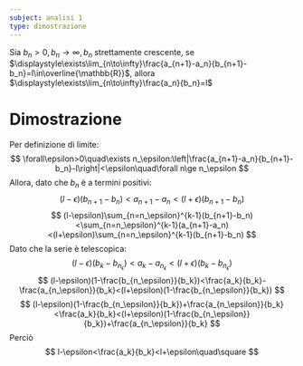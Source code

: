 ```yaml
---
subject: analisi 1
type: dimostrazione
---
```

Sia $b_n>0,b_n\to\infty,b_n$ strettamente crescente, se $\displaystyle\exists\lim_{n\to\infty}\frac{a_{n+1}-a_n}{b_{n+1}-b_n}=l\in\overline{\mathbb{R}}$, allora $\displaystyle\exists\lim_{n\to\infty}\frac{a_n}{b_n}=l$
# Dimostrazione
Per definizione di limite:
$$
\forall\epsilon>0\quad\exists n_\epsilon:\left|\frac{a_{n+1}-a_n}{b_{n+1}-b_n}-l\right|<\epsilon\quad\forall n\ge n_\epsilon
$$
Allora, dato che $b_n$ è a termini positivi:
$$
(l-\epsilon)(b_{n+1}-b_n)<a_{n+1}-a_n<(l+\epsilon)(b_{n+1}-b_n)
$$
$$
(l-\epsilon)\sum_{n=n_\epsilon}^{k-1}(b_{n+1}-b_n)<\sum_{n=n_\epsilon}^{k-1}(a_{n+1}-a_n)<(l+\epsilon)\sum_{n=n_\epsilon}^{k-1}(b_{n+1}-b_n)
$$
Dato che la serie è telescopica:
$$
(l-\epsilon)(b_k-b_{n_\epsilon})<a_k-a_{n_\epsilon}<(l+\epsilon)(b_k-b_{n_\epsilon})
$$
$$
(l-\epsilon)(1-\frac{b_{n_\epsilon}}{b_k})<\frac{a_k}{b_k}-\frac{a_{n_\epsilon}}{b_k}<(l+\epsilon)(1-\frac{b_{n_\epsilon}}{b_k})
$$
$$
(l-\epsilon)(1-\frac{b_{n_\epsilon}}{b_k})+\frac{a_{n_\epsilon}}{b_k}<\frac{a_k}{b_k}<(l+\epsilon)(1-\frac{b_{n_\epsilon}}{b_k})+\frac{a_{n_\epsilon}}{b_k}
$$
Perciò
$$
l-\epsilon<\frac{a_k}{b_k}<l+\epsilon\quad\square
$$